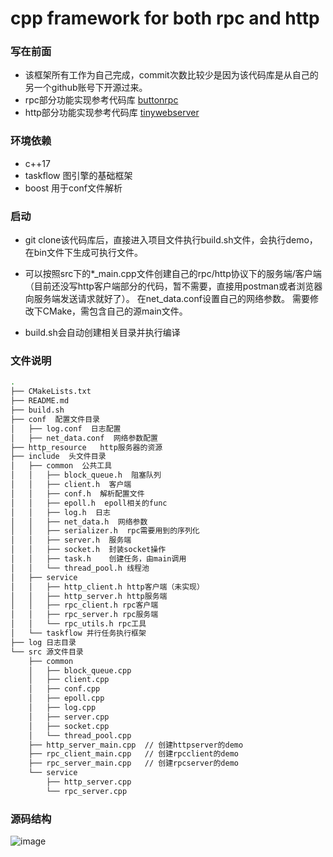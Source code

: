 cpp framework for both rpc and http
=======================
### 写在前面
- 该框架所有工作为自己完成，commit次数比较少是因为该代码库是从自己的另一个github账号下开源过来。
- rpc部分功能实现参考代码库 [buttonrpc](https://github.com/button-chen/buttonrpc_cpp14/blob/master/Serializer.hpp)
- http部分功能实现参考代码库 [tinywebserver](https://github.com/qinguoyi/TinyWebServer)

### 环境依赖
- c++17
- taskflow 图引擎的基础框架
- boost 用于conf文件解析

### 启动
- git clone该代码库后，直接进入项目文件执行build.sh文件，会执行demo，在bin文件下生成可执行文件。

- 可以按照src下的*_main.cpp文件创建自己的rpc/http协议下的服务端/客户端（目前还没写http客户端部分的代码，暂不需要，直接用postman或者浏览器向服务端发送请求就好了）。
在net_data.conf设置自己的网络参数。
需要修改下CMake，需包含自己的源main文件。

- build.sh会自动创建相关目录并执行编译

### 文件说明
```bash
.
├── CMakeLists.txt  
├── README.md
├── build.sh
├── conf  配置文件目录
│   ├── log.conf  日志配置
│   ├── net_data.conf  网络参数配置
├── http_resource   http服务器的资源
├── include  头文件目录
│   ├── common  公共工具
│   │   ├── block_queue.h  阻塞队列
│   │   ├── client.h  客户端
│   │   ├── conf.h  解析配置文件
│   │   ├── epoll.h  epoll相关的func
│   │   ├── log.h  日志
│   │   ├── net_data.h  网络参数
│   │   ├── serializer.h  rpc需要用到的序列化
│   │   ├── server.h  服务端
│   │   ├── socket.h  封装socket操作
│   │   ├── task.h    创建任务，由main调用
│   │   └── thread_pool.h 线程池
│   ├── service
│   │   ├── http_client.h http客户端（未实现）
│   │   ├── http_server.h http服务端
│   │   ├── rpc_client.h rpc客户端
│   │   ├── rpc_server.h rpc服务端
│   │   └── rpc_utils.h rpc工具
│   └── taskflow 并行任务执行框架
├── log 日志目录
└── src 源文件目录
    ├── common
    │   ├── block_queue.cpp
    │   ├── client.cpp
    │   ├── conf.cpp
    │   ├── epoll.cpp
    │   ├── log.cpp
    │   ├── server.cpp
    │   ├── socket.cpp
    │   └── thread_pool.cpp
    ├── http_server_main.cpp  // 创建httpserver的demo
    ├── rpc_client_main.cpp   // 创建rpcclient的demo
    ├── rpc_server_main.cpp   // 创建rpcserver的demo
    └── service
        ├── http_server.cpp
        └── rpc_server.cpp
```

### 源码结构
![image](https://github.com/linkxxxup/cppnetwork/tree/main/http_resource/structure.png)


